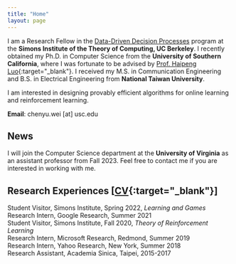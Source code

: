 ```yaml
---
title: "Home"
layout: page
---
```


I am a Research Fellow in the [Data-Driven Decision Processes](https://simons.berkeley.edu/programs/datadriven2022) program at the **Simons Institute of the Theory of Computing, UC Berkeley**.  I recently obtained my Ph.D. in Computer Science from the **University of Southern California**, where I was fortunate to be advised by [Prof. Haipeng Luo](https://haipeng-luo.net/){:target="_blank"}. I received my M.S. in Communication Engineering and B.S. in Electrical Engineering from **National Taiwan University**.  

I am interested in designing provably efficient algorithms for online learning and reinforcement learning. 
  
**Email**: chenyu.wei [at] usc.edu  

<!-- <div style="line-height:3%;">
    <br>
</div> --> 

## News
I will join the Computer Science department at the **University of Virginia** as an assistant professor from Fall 2023. Feel free to contact me if you are interested in working with me. 

<!-- <div style="line-height:5%;">
    <br>
</div> -->

## Research Experiences [[CV](https://bahh723.github.io/document/cv.pdf){:target="_blank"}]
Student Visitor, Simons Institute, Spring 2022, *Learning and Games*   
Research Intern, Google Research, Summer 2021 <!--(supervisor: [Christoph Dann](https://cdann.net/), [Julian Zimmert](https://www.linkedin.com/in/julian-zimmert-998b39aa/?originalSubdomain=de)) -->  
Student Visitor, Simons Institute, Fall 2020, *Theory of Reinforcement Learning*   
Research Intern, Microsoft Research, Redmond, Summer 2019 <!-- (supervisor: [Alekh Agarwal](http://alekhagarwal.net/), [John Langford](https://hunch.net/~jl/)) -->  
Research Intern, Yahoo Research, New York, Summer 2018 <!--(supervisor: [Alina Beygelzimer](https://hunch.net/~beygel/), [David Pal](http://david.palenica.com/), [Balazs Szorenyi](https://research.yahoo.com/researchers/bszorenyi)) -->  
Research Assistant, Academia Sinica, Taipei, 2015-2017 <!-- (supervisor: [Chi-Jen Lu](https://www.iis.sinica.edu.tw/pages/cjlu/)) -->
   
<!-- <div style="line-height:30%;">
    <br>
</div> -->



